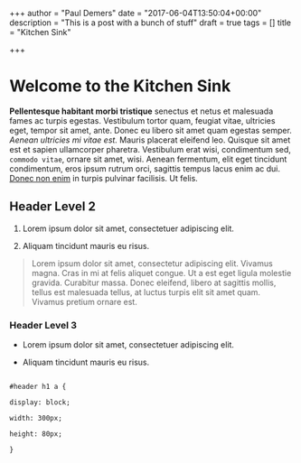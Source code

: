 +++
author = "Paul Demers"
date = "2017-06-04T13:50:04+00:00"
description = "This is a post with a bunch of stuff"
draft = true
tags = []
title = "Kitchen Sink"

+++


#

# Welcome to the Kitchen Sink

**Pellentesque habitant morbi tristique** senectus et netus et malesuada fames ac turpis egestas. Vestibulum tortor quam, feugiat vitae, ultricies eget, tempor sit amet, ante. Donec eu libero sit amet quam egestas semper. *Aenean ultricies mi vitae est.* Mauris placerat eleifend leo. Quisque sit amet est et sapien ullamcorper pharetra. Vestibulum erat wisi, condimentum sed, `commodo vitae`, ornare sit amet, wisi. Aenean fermentum, elit eget tincidunt condimentum, eros ipsum rutrum orci, sagittis tempus lacus enim ac dui. [Donec non enim](#) in turpis pulvinar facilisis. Ut felis.

## Header Level 2

1. Lorem ipsum dolor sit amet, consectetuer adipiscing elit.

1. Aliquam tincidunt mauris eu risus.

<blockquote><p>Lorem ipsum dolor sit amet, consectetur adipiscing elit. Vivamus magna. Cras in mi at felis aliquet congue. Ut a est eget ligula molestie gravida. Curabitur massa. Donec eleifend, libero at sagittis mollis, tellus est malesuada tellus, at luctus turpis elit sit amet quam. Vivamus pretium ornare est.</p></blockquote>

### Header Level 3

* Lorem ipsum dolor sit amet, consectetuer adipiscing elit.

* Aliquam tincidunt mauris eu risus.

```

#header h1 a {

display: block;

width: 300px;

height: 80px;

}

```